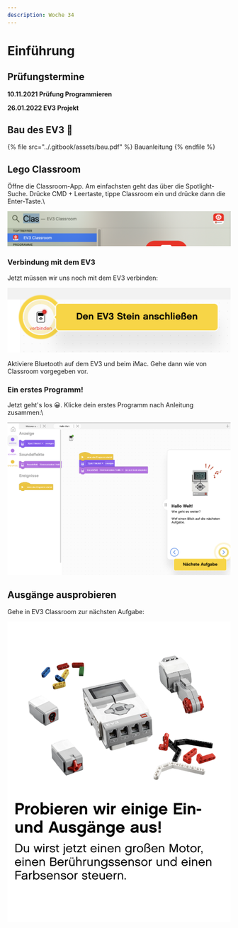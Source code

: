 ```yaml
---
description: Woche 34
---
```


# Einführung

## Prüfungstermine

**10.11.2021 Prüfung Programmieren**

**26.01.2022 EV3 Projekt**

## Bau des EV3 :robot:&#x20;

{% file src="../.gitbook/assets/bau.pdf" %}
Bauanleitung
{% endfile %}

## Lego Classroom

Öffne die Classroom-App. Am einfachsten geht das über die Spotlight-Suche. Drücke CMD + Leertaste, tippe Classroom ein und drücke dann die Enter-Taste.\


![Classroom öffnen](../.gitbook/assets/classroom.png)

### Verbindung mit dem EV3

Jetzt müssen wir uns noch mit dem EV3 verbinden:

![](<../.gitbook/assets/grafik (6).png>)

Aktiviere Bluetooth auf dem EV3 und beim iMac. Gehe dann wie von Classroom vorgegeben vor.

### Ein erstes Programm!

Jetzt geht's los :grinning:. Klicke dein erstes Programm nach Anleitung zusammen:\


![Hallo Welt -- Programm](<../.gitbook/assets/grafik (7).png>)

## Ausgänge ausprobieren

Gehe in EV3 Classroom zur nächsten Aufgabe:

![](<../.gitbook/assets/grafik (8).png>)
